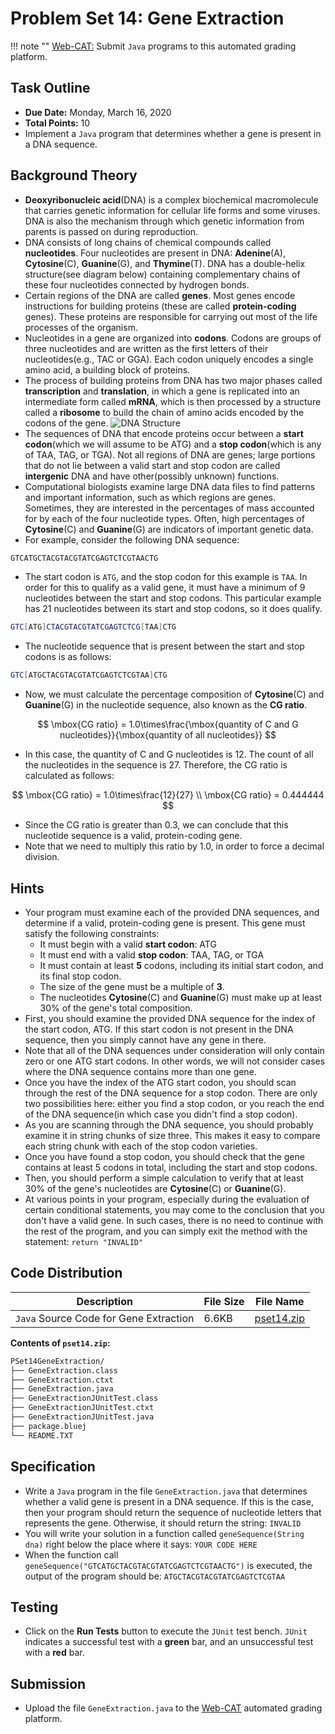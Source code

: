 # Problem Set 14: Gene Extraction

!!! note ""
    [Web-CAT:](http://ec2-54-65-207-33.ap-northeast-1.compute.amazonaws.com:8080/Web-CAT/WebObjects/Web-CAT.woa) Submit `Java` programs to this automated grading platform.

## Task Outline
+ **Due Date:** Monday, March 16, 2020
+ **Total Points:** 10
+ Implement a `Java` program that determines whether a gene is present in a DNA sequence.

## Background Theory
+ **Deoxyribonucleic acid**(DNA) is a complex biochemical macromolecule that carries genetic information for cellular life forms and some viruses. DNA is also the mechanism through which genetic information from parents is passed on during reproduction.
+ DNA consists of long chains of chemical compounds called **nucleotides**. Four nucleotides are present in DNA: **Adenine**(A), **Cytosine**(C), **Guanine**(G), and **Thymine**(T). DNA has a double-helix structure(see diagram below) containing complementary chains of these four nucleotides connected by hydrogen bonds.
+ Certain regions of the DNA are called **genes**. Most genes encode instructions for building proteins (these are called **protein-coding** genes). These proteins are responsible for carrying out most of the life processes of the organism.
+ Nucleotides in a gene are organized into **codons**. Codons are groups of three nucleotides and are written as the first letters of their nucleotides(e.g., TAC or GGA). Each codon uniquely encodes a single amino acid, a building block of proteins.
+ The process of building proteins from DNA has two major phases called **transcription** and **translation**, in which a gene is replicated into an intermediate form called **mRNA**, which is then processed by a structure called a **ribosome** to build the chain of amino acids encoded by the codons
of the gene.
![DNA Structure](/csa/img/dnaStructure.png)
+ The sequences of DNA that encode proteins occur between a **start codon**(which we will assume to be ATG) and a **stop codon**(which is any of TAA, TAG, or TGA). Not all regions of DNA are genes; large portions that do not lie between a valid start and stop codon are called **intergenic** DNA and have other(possibly unknown) functions.
+ Computational biologists examine large DNA data files to find patterns and important information, such as which regions are genes. Sometimes, they are interested in the percentages of mass accounted for by each of the four nucleotide types. Often, high percentages of **Cytosine**(C) and **Guanine**(G) are indicators of important genetic data.
+ For example, consider the following DNA sequence:
```bash
GTCATGCTACGTACGTATCGAGTCTCGTAACTG
```
+ The start codon is `ATG`, and the stop codon for this example is `TAA`. In order for this to qualify as a valid gene, it must have a minimum of 9 nucleotides between the start and stop codons. This particular example has 21 nucleotides between its start and stop codons, so it does qualify.
```bash
GTC[ATG]CTACGTACGTATCGAGTCTCG[TAA]CTG
```
+ The nucleotide sequence that is present between the start and stop codons is as follows:
```bash
GTC[ATGCTACGTACGTATCGAGTCTCGTAA]CTG
```
+ Now, we must calculate the percentage composition of **Cytosine**(C) and **Guanine**(G) in the nucleotide sequence, also known as the **CG ratio**.

$$
\mbox{CG ratio} = 1.0\times\frac{\mbox{quantity of C and G nucleotides}}{\mbox{quantity of all nucleotides}}
$$

+ In this case, the quantity of C and G nucleotides is 12. The count of all the nucleotides in the sequence is 27. Therefore, the CG ratio is calculated as follows:

$$
\mbox{CG ratio} = 1.0\times\frac{12}{27} \\
\mbox{CG ratio} = 0.444444
$$

+ Since the CG ratio is greater than 0.3, we can conclude that this nucleotide sequence is a valid, protein-coding gene.
+ Note that we need to multiply this ratio by 1.0, in order to force a decimal division.

## Hints
+ Your program must examine each of the provided DNA sequences, and determine if a valid, protein-coding gene is present. This gene must satisfy the following constraints:
    + It must begin with a valid **start codon**: ATG
    + It must end with a valid **stop codon**: TAA, TAG, or TGA
    + It must contain at least **5** codons, including its initial start codon, and its final stop codon.
    + The size of the gene must be a multiple of **3**.
    + The nucleotides **Cytosine**(C) and **Guanine**(G) must make up at least 30% of the gene's total composition.
+ First, you should examine the provided DNA sequence for the index of the start codon, ATG. If this start codon is not present in the DNA sequence, then you simply cannot have any gene in there.
+ Note that all of the DNA sequences under consideration will only contain zero or one ATG start codons. In other words, we will not consider cases where the DNA sequence contains more than one gene.
+ Once you have the index of the ATG start codon, you should scan through the rest of the DNA sequence for a stop codon. There are only two possibilities here: either you find a stop codon, or you reach the end of the DNA sequence(in which case you didn't find a stop codon).
+ As you are scanning through the DNA sequence, you should probably examine it in string chunks of size three. This makes it easy to compare each string chunk with each of the stop codon varieties.
+ Once you have found a stop codon, you should check that the gene contains at least 5 codons in total, including the start and stop codons.
+ Then, you should perform a simple calculation to verify that at least 30% of the gene's nucleotides are **Cytosine**(C) or **Guanine**(G).
+ At various points in your program, especially during the evaluation of certain conditional statements, you may come to the conclusion that you don't have a valid gene. In such cases, there is no need to continue with the rest of the program, and you can simply exit the method with the statement: `return "INVALID"`

## Code Distribution
Description | File Size | File Name
----------- | --------- | ---------
`Java` Source Code for Gene Extraction | 6.6KB | [pset14.zip](/csa/zip/pset14.zip)

**Contents of `pset14.zip`:**
```bash
PSet14GeneExtraction/
├── GeneExtraction.class
├── GeneExtraction.ctxt
├── GeneExtraction.java
├── GeneExtractionJUnitTest.class
├── GeneExtractionJUnitTest.ctxt
├── GeneExtractionJUnitTest.java
├── package.bluej
└── README.TXT
```

## Specification
+ Write a `Java` program in the file `GeneExtraction.java` that determines whether a valid gene is present in a DNA sequence. If this is the case, then your program should return the sequence of nucleotide letters that represents the gene. Otherwise, it should return the string: `INVALID`
+ You will write your solution in a function called `geneSequence(String dna)` right below the place where it says: `YOUR CODE HERE`
+ When the function call `geneSequence("GTCATGCTACGTACGTATCGAGTCTCGTAACTG")` is executed, the output of the program should be: `ATGCTACGTACGTATCGAGTCTCGTAA`

## Testing
+ Click on the **Run Tests** button to execute the `JUnit` test bench. `JUnit` indicates a successful test with a **green** bar, and an unsuccessful test with a **red** bar.

## Submission
+ Upload the file `GeneExtraction.java` to the [Web-CAT](http://ec2-54-65-207-33.ap-northeast-1.compute.amazonaws.com:8080/Web-CAT/WebObjects/Web-CAT.woa) automated grading platform.

